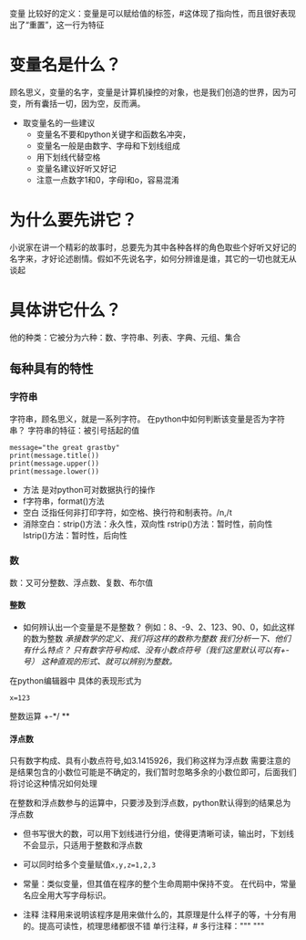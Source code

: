 变量
比较好的定义：变量是可以赋给值的标签，#这体现了指向性，而且很好表现出了“重置”，这一行为特征
# 变量名是什么？
顾名思义，变量的名字，变量是计算机操控的对象，也是我们创造的世界，因为可变，所有囊括一切，因为空，反而满。
* 取变量名的一些建议
    * 变量名不要和python关键字和函数名冲突，
    * 变量名一般是由数字、字母和下划线组成
    * 用下划线代替空格
    * 变量名建议好听又好记
    * 注意一点数字1和0，字母l和o，容易混淆
# 为什么要先讲它？
小说家在讲一个精彩的故事时，总要先为其中各种各样的角色取些个好听又好记的名字来，才好论述剧情。假如不先说名字，如何分辨谁是谁，其它的一切也就无从谈起
# 具体讲它什么？
他的种类：它被分为六种：数、字符串、列表、字典、元组、集合
## 每种具有的特性
### 字符串
字符串，顾名思义，就是一系列字符。
在python中如何判断该变量是否为字符串？
字符串的特征：被引号括起的值

    message="the great grastby"
    print(message.title())
    print(message.upper())
    print(message.lower())

* 方法 是对python可对数据执行的操作
* f字符串，format()方法
* 空白 泛指任何非打印字符，如空格、换行符和制表符。/n,/t
* 消除空白：strip()方法：永久性，双向性
rstrip()方法：暂时性，前向性
lstrip()方法：暂时性，后向性

### 数
数：又可分整数、浮点数、复数、布尔值
#### 整数
* 如何辨认出一个变量是不是整数？
例如：8、-9、2、123、90、0，如此这样的数为整数
*承接数学的定义、我们将这样的数称为整数
我们分析一下、他们有什么特点？
只有数字符号构成、没有小数点符号（我们这里默认可以有+-号）
这种直观的形式、就可以辨别为整数。*


在python编辑器中
具体的表现形式为

    x=123

整数运算
+-*/  **

#### 浮点数
只有数字构成、具有小数点符号,如3.1415926，我们称这样为浮点数
需要注意的是结果包含的小数位可能是不确定的，我们暂时忽略多余的小数位即可，后面我们将讨论这种情况如何处理

在整数和浮点数参与的运算中，只要涉及到浮点数，python默认得到的结果总为浮点数
* 但书写很大的数，可以用下划线进行分组，使得更清晰可读，输出时，下划线不会显示，只适用于整数和浮点数
* 可以同时给多个变量赋值```x,y,z=1,2,3```
* 常量：类似变量，但其值在程序的整个生命周期中保持不变。
在代码中，常量名应全用大写字母标识。

* 注释
注释用来说明该程序是用来做什么的，其原理是什么样子的等，十分有用的。提高可读性，梳理思绪都很不错
单行注释，#
多行注释：""" """